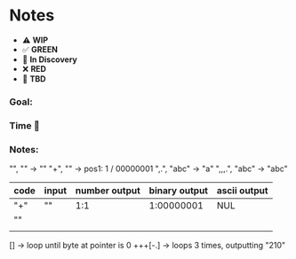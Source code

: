 # Notes

* ⚠️ **WIP**  
* ✅ **GREEN**  
* 🧠 **In Discovery**  
* ❌ **RED**  
* 📝 **TBD**  

### Goal: 
### Time 🍅
### Notes:

"", "" -> ""
"+", "" -> pos1: 1 / 00000001
",.", "abc" -> "a"
",,,.", "abc" -> "abc"

| code | input | number output | binary output | ascii output |
|------|-------|---------------|---------------|--------------|
| "+"  | ""    | 1:1           | 1:00000001    | NUL          |
| ""   |       |               |               |              |
|      |       |               |               |              |


[] -> loop until byte at pointer is 0
+++[-.] -> loops 3 times, outputting "210"